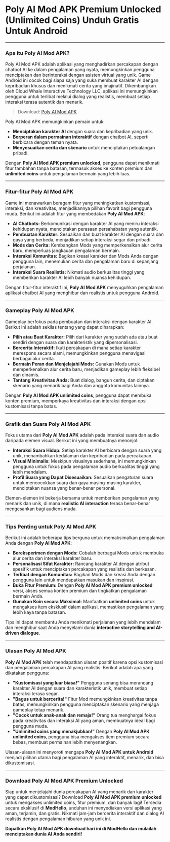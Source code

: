 # Poly AI Mod APK Premium Unlocked (Unlimited Coins) Unduh Gratis Untuk Android

---

### Apa itu Poly AI Mod APK?

Poly AI Mod APK adalah aplikasi yang menghadirkan percakapan dengan chatbot AI ke dalam pengalaman yang nyata, memungkinkan pengguna menciptakan dan berinteraksi dengan asisten virtual yang unik. Game Android ini cocok bagi siapa saja yang suka membuat karakter AI dengan kepribadian khusus dan menikmati cerita yang imajinatif. Dikembangkan oleh Cloud Whale Interactive Technology LLC, aplikasi ini memungkinkan pengguna untuk terlibat melalui dialog yang realistis, membuat setiap interaksi terasa autentik dan menarik.

>Download: [Poly AI Mod APK](https://s.net.vn/polyai-mod-apk)

Poly AI Mod APK memungkinkan pemain untuk:
- **Menciptakan karakter AI** dengan suara dan kepribadian yang unik.
- **Berperan dalam permainan interaktif** dengan chatbot AI, seperti berbicara dengan teman nyata.
- **Menyesuaikan cerita dan skenario** untuk menciptakan petualangan pribadi.

Dengan **Poly AI Mod APK premium unlocked**, pengguna dapat menikmati fitur tambahan tanpa batasan, termasuk akses ke konten premium dan **unlimited coins** untuk pengalaman bermain yang lebih luas.

---

### Fitur-fitur Poly AI Mod APK

Game ini menawarkan beragam fitur yang meningkatkan kustomisasi, interaksi, dan kreativitas, menjadikannya pilihan favorit bagi pengguna muda. Berikut ini adalah fitur yang membedakan **Poly AI Mod APK**:

- **AI Chatbots:** Berkomunikasi dengan karakter AI yang meniru interaksi kehidupan nyata, menciptakan perasaan persahabatan yang autentik.
- **Pembuatan Karakter:** Sesuaikan dan buat karakter AI dengan suara dan gaya yang berbeda, menjadikan setiap interaksi segar dan pribadi.
- **Mods dan Cerita:** Kembangkan Mods yang memperkenalkan alur cerita baru, memperluas jangkauan pengalaman bermain.
- **Interaksi Komunitas:** Bagikan kreasi karakter dan Mods Anda dengan pengguna lain, menemukan cerita dan pengalaman baru di sepanjang perjalanan.
- **Interaksi Suara Realistis:** Nikmati audio berkualitas tinggi yang memberikan karakter AI lebih banyak nuansa kehidupan.

Dengan fitur-fitur interaktif ini, **Poly AI Mod APK** menyuguhkan pengalaman aplikasi chatbot AI yang menghibur dan realistis untuk pengguna Android.

---

### Gameplay Poly AI Mod APK

Gameplay berfokus pada pembuatan dan interaksi dengan karakter AI. Berikut ini adalah sekilas tentang yang dapat diharapkan:

- **Pilih atau Buat Karakter:** Pilih dari karakter yang sudah ada atau buat sendiri dengan suara dan karakteristik yang dipersonalisasi.
- **Bercerita Interaktif:** Ikuti percakapan di mana setiap karakter merespons secara alami, memungkinkan pengguna menavigasi berbagai alur cerita.
- **Bermain Peran dan Menjelajahi Mods:** Gunakan Mods untuk memperkenalkan alur cerita baru, menjadikan gameplay lebih fleksibel dan dinamis.
- **Tantang Kreativitas Anda:** Buat dialog, bangun cerita, dan ciptakan skenario yang menarik bagi Anda dan anggota komunitas lainnya.

Dengan **Poly AI Mod APK unlimited coins**, pengguna dapat membuka konten premium, memperkaya kreativitas dan interaksi dengan opsi kustomisasi tanpa batas.

---

### Grafik dan Suara Poly AI Mod APK

Fokus utama dari **Poly AI Mod APK** adalah pada interaksi suara dan audio daripada elemen visual. Berikut ini yang membuatnya menonjol:

- **Interaksi Suara Hidup:** Setiap karakter AI berbicara dengan suara yang unik, menambahkan kedalaman dan kepribadian pada percakapan.
- **Visual Minimalis:** Meskipun visualnya sederhana, ini memungkinkan pengguna untuk fokus pada pengalaman audio berkualitas tinggi yang lebih mendalam.
- **Profil Suara yang Dapat Disesuaikan:** Sesuaikan pengaturan suara untuk mencocokkan suara dan gaya masing-masing karakter, menciptakan nuansa yang benar-benar personal.

Elemen-elemen ini bekerja bersama untuk memberikan pengalaman yang menarik dan unik, di mana **realistic AI interaction** terasa benar-benar mengesankan bagi audiens muda.

---

### Tips Penting untuk Poly AI Mod APK

Berikut ini adalah beberapa tips berguna untuk memaksimalkan pengalaman Anda dengan **Poly AI Mod APK**:

- **Bereksperimen dengan Mods:** Cobalah berbagai Mods untuk membuka alur cerita dan interaksi karakter baru.
- **Personalisasi Sifat Karakter:** Rancang karakter AI dengan atribut spesifik untuk menciptakan percakapan yang realistis dan berkesan.
- **Terlibat dengan Komunitas:** Bagikan Mods dan kreasi Anda dengan pengguna lain untuk mendapatkan masukan dan inspirasi.
- **Buka Fitur Premium:** Dengan **Poly AI Mod APK premium unlocked** versi, akses semua konten premium dan tingkatkan pengalaman bermain Anda.
- **Gunakan Koin secara Maksimal:** Manfaatkan **unlimited coins** untuk mengakses item eksklusif dalam aplikasi, memastikan pengalaman yang lebih kaya tanpa batasan.

Tips ini dapat membantu Anda menikmati perjalanan yang lebih mendalam dan menghibur saat Anda menyelami dunia **interactive storytelling and AI-driven dialogue**.

---

### Ulasan Poly AI Mod APK

**Poly AI Mod APK** telah mendapatkan ulasan positif karena opsi kustomisasi dan pengalaman percakapan AI yang realistis. Berikut adalah apa yang dikatakan pengguna:

- **"Kustomisasi yang luar biasa!"** Pengguna senang bisa merancang karakter AI dengan suara dan karakteristik unik, membuat setiap interaksi terasa segar.
- **"Bagus untuk bercerita!"** Fitur Mod memungkinkan kreativitas tanpa batas, memungkinkan pengguna menciptakan skenario yang menjaga gameplay tetap menarik.
- **"Cocok untuk anak-anak dan remaja!"** Orang tua menghargai fokus pada kreativitas dan interaksi AI yang aman, membuatnya ideal bagi pengguna muda.
- **"Unlimited coins yang menakjubkan!"** Dengan **Poly AI Mod APK unlimited coins**, pengguna bisa mengakses item premium secara bebas, membuat permainan lebih menyenangkan.

Ulasan-ulasan ini menyoroti mengapa **Poly AI Mod APK untuk Android** menjadi pilihan utama bagi pengalaman AI yang interaktif, menarik, dan bisa dikustomisasi.

---

### Download Poly AI Mod APK Premium Unlocked

Siap untuk menjelajahi dunia percakapan AI yang menarik dan karakter yang dapat dikustomisasi? Download **Poly AI Mod APK premium unlocked** untuk mengakses unlimited coins, fitur premium, dan banyak lagi! Tersedia secara eksklusif di **ModHello**, unduhan ini menyediakan versi aplikasi yang aman, terjamin, dan gratis. Nikmati jam-jam bercerita interaktif dan dialog AI realistis dengan pengalaman hiburan yang unik ini.

**Dapatkan Poly AI Mod APK download hari ini di ModHello dan mulailah menciptakan dunia AI Anda sendiri!**
